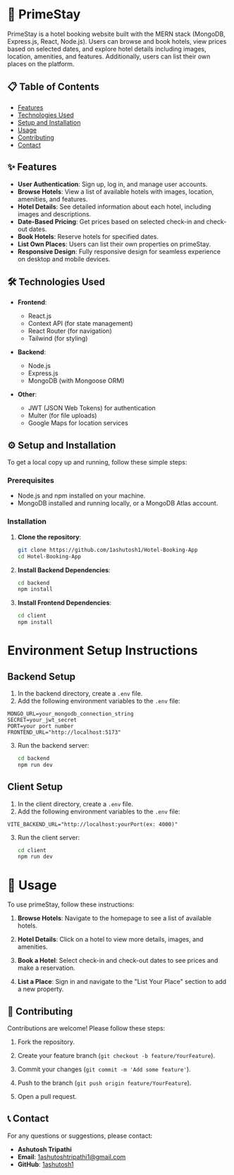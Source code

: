 # 🌟 PrimeStay

PrimeStay is a hotel booking website built with the MERN stack (MongoDB, Express.js, React, Node.js). Users can browse and book hotels, view prices based on selected dates, and explore hotel details including images, location, amenities, and features. Additionally, users can list their own places on the platform.

## 📋 Table of Contents

- [Features](#features)
- [Technologies Used](#technologies-used)
- [Setup and Installation](#setup-and-installation)
- [Usage](#usage)
- [Contributing](#contributing)
- [Contact](#contact)

## ✨ Features

- **User Authentication**: Sign up, log in, and manage user accounts.
- **Browse Hotels**: View a list of available hotels with images, location, amenities, and features.
- **Hotel Details**: See detailed information about each hotel, including images and descriptions.
- **Date-Based Pricing**: Get prices based on selected check-in and check-out dates.
- **Book Hotels**: Reserve hotels for specified dates.
- **List Own Places**: Users can list their own properties on primeStay.
- **Responsive Design**: Fully responsive design for seamless experience on desktop and mobile devices.

## 🛠️ Technologies Used

- **Frontend**:
  - React.js
  - Context API (for state management)
  - React Router (for navigation)
  - Tailwind (for styling)
- **Backend**:

  - Node.js
  - Express.js
  - MongoDB (with Mongoose ORM)

- **Other**:
  - JWT (JSON Web Tokens) for authentication
  - Multer (for file uploads)
  - Google Maps for location services

## ⚙️ Setup and Installation

To get a local copy up and running, follow these simple steps:

### Prerequisites

- Node.js and npm installed on your machine.
- MongoDB installed and running locally, or a MongoDB Atlas account.

### Installation

1. **Clone the repository**:

   ```bash
   git clone https://github.com/1ashutosh1/Hotel-Booking-App
   cd Hotel-Booking-App
   ```

2. **Install Backend Dependencies**:

   ```bash
   cd backend
   npm install
   ```

3. **Install Frontend Dependencies**:
   ```bash
   cd client
   npm install
   ```

# Environment Setup Instructions

## Backend Setup

1. In the backend directory, create a `.env` file.
2. Add the following environment variables to the `.env` file:

```env
MONGO_URL=your_mongodb_connection_string
SECRET=your_jwt_secret
PORT=your port number
FRONTEND_URL="http://localhost:5173"
```

3. Run the backend server:

   ```bash
   cd backend
   npm run dev
   ```

## Client Setup

1. In the client directory, create a `.env` file.
2. Add the following environment variables to the `.env` file:

```env
VITE_BACKEND_URL="http://localhost:yourPort(ex: 4000)"
```
3. Run the client server:

   ```bash
   cd client
   npm run dev
   ```


# 🚀 Usage

To use primeStay, follow these instructions:

1. **Browse Hotels**: Navigate to the homepage to see a list of available hotels.

2. **Hotel Details**: Click on a hotel to view more details, images, and amenities.

3. **Book a Hotel**: Select check-in and check-out dates to see prices and make a reservation.

4. **List a Place**: Sign in and navigate to the "List Your Place" section to add a new property.


## 🤝 Contributing

Contributions are welcome! Please follow these steps:

1. Fork the repository.

2. Create your feature branch (`git checkout -b feature/YourFeature`).

3. Commit your changes (`git commit -m 'Add some feature'`).

4. Push to the branch (`git push origin feature/YourFeature`).

5. Open a pull request.


## 📞 Contact

For any questions or suggestions, please contact:

- **Ashutosh Tripathi**
- **Email**: 1ashutoshtripathi1@gmail.com
- **GitHub**: [1ashutosh1](https://github.com/1ashutosh1)

```

```
